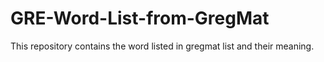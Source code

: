 # GRE-Word-List-from-GregMat
This repository contains the word listed in gregmat list and their meaning.

